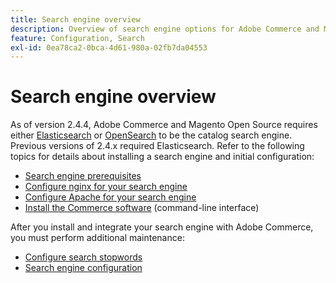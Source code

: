 ```yaml
---
title: Search engine overview
description: Overview of search engine options for Adobe Commerce and Magento Open Source.
feature: Configuration, Search
exl-id: 0ea78ca2-0bca-4d61-980a-02fb7da04553
---
```

# Search engine overview

As of version 2.4.4, Adobe Commerce and Magento Open Source requires either [Elasticsearch][] or [OpenSearch][] to be the catalog search engine. Previous versions of 2.4.x required Elasticsearch. Refer to the following topics for details about installing a search engine and initial configuration:

- [Search engine prerequisites](../../installation/prerequisites/search-engine/overview.md)
- [Configure nginx for your search engine](../../installation/prerequisites/search-engine/configure-nginx.md)
- [Configure Apache for your search engine](../../installation/prerequisites/search-engine/configure-apache.md)
- [Install the Commerce software](../../installation/composer.md) (command-line interface)

After you install and integrate your search engine with Adobe Commerce, you must perform additional maintenance:

- [Configure search stopwords](search-stopwords.md)
- [Search engine configuration](configure-search-engine.md)

<!-- Link Definitions -->

[Elasticsearch]: https://www.elastic.co
[OpenSearch]: https://opensearch.org/docs/latest/opensearch/install/index/

